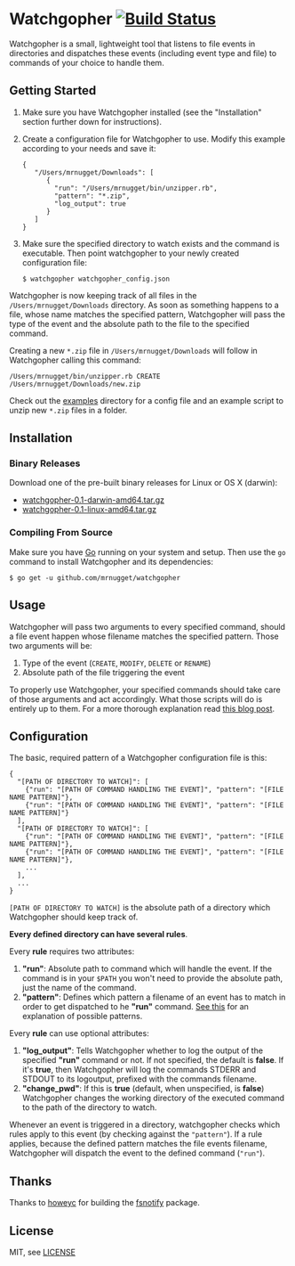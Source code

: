 # Watchgopher [![Build Status](https://travis-ci.org/mrnugget/watchgopher.png)](https://travis-ci.org/mrnugget/watchgopher)

Watchgopher is a small, lightweight tool that listens to file events in
directories and dispatches these events (including event type and file) to
commands of your choice to handle them.

## Getting Started

1. Make sure you have Watchgopher installed (see the "Installation" section
   further down for instructions).

2. Create a configuration file for Watchgopher to use. Modify this example
   according to your needs and save it:

   ```
   {
      "/Users/mrnugget/Downloads": [
         {
           "run": "/Users/mrnugget/bin/unzipper.rb",
           "pattern": "*.zip",
           "log_output": true
         }
      ]
   }
   ```

3. Make sure the specified directory to watch exists and the command is
   executable. Then point watchgopher to your newly created configuration file:
  
    `$ watchgopher watchgopher_config.json`

Watchgopher is now keeping track of all files in the `/Users/mrnugget/Downloads`
directory. As soon as something happens to a file, whose name matches the
specified pattern, Watchgopher will pass the type of the event and the absolute
path to the file to the specified command.

Creating a new `*.zip` file in `/Users/mrnugget/Downloads` will follow in
Watchgopher calling this command: 

  `/Users/mrnugget/bin/unzipper.rb CREATE /Users/mrnugget/Downloads/new.zip`

Check out the [examples](https://github.com/mrnugget/watchgopher/tree/master/examples)
directory for a config file and an example script to unzip new `*.zip` files in
a folder.

## Installation
### Binary Releases

Download one of the pre-built binary releases for Linux or OS X (darwin):

 * [watchgopher-0.1-darwin-amd64.tar.gz](https://s3-us-west-2.amazonaws.com/watchgopher/watchgopher-0.1-darwin-amd64.tar.gz)
 * [watchgopher-0.1-linux-amd64.tar.gz](https://s3-us-west-2.amazonaws.com/watchgopher/watchgopher-0.1-linux-amd64.tar.gz)

### Compiling From Source

Make sure you have [Go](http://golang.org/) running on your system and setup.
Then use the `go` command to install Watchgopher and its dependencies:

  `$ go get -u github.com/mrnugget/watchgopher`

## Usage

Watchgopher will pass two arguments to every specified command, should a file
event happen whose filename matches the specified pattern. Those two arguments
will be:

1. Type of the event (`CREATE`, `MODIFY`, `DELETE` or `RENAME`)
2. Absolute path of the file triggering the event

To properly use Watchgopher, your specified commands should take care of those
arguments and act accordingly. What those scripts will do is entirely up to
them. For a more thorough explanation read [this blog post](http://mrnugget.github.io/blog/2013/04/07/watchgopher/).

## Configuration

The basic, required pattern of a Watchgopher configuration file is this:

```
{
  "[PATH OF DIRECTORY TO WATCH]": [
    {"run": "[PATH OF COMMAND HANDLING THE EVENT]", "pattern": "[FILE NAME PATTERN]"},
    {"run": "[PATH OF COMMAND HANDLING THE EVENT]", "pattern": "[FILE NAME PATTERN]"}
  ],
  "[PATH OF DIRECTORY TO WATCH]": [
    {"run": "[PATH OF COMMAND HANDLING THE EVENT]", "pattern": "[FILE NAME PATTERN]"},
    {"run": "[PATH OF COMMAND HANDLING THE EVENT]", "pattern": "[FILE NAME PATTERN]"},
    ...
  ],
  ...
}
```

`[PATH OF DIRECTORY TO WATCH]` is the absolute path of a directory which
Watchgopher should keep track of.

**Every defined directory can have several rules**.

Every **rule** requires two attributes:

1. **"run"**: Absolute path to command which will handle the event. If the
   command is in your `$PATH` you won't need to provide the absolute path, just
   the name of the command.
2. **"pattern"**: Defines which pattern a filename of an event has to match in
   order to get dispatched to he **"run"** command. [See
   this](http://golang.org/pkg/path/filepath/#Match) for an explanation of possible
   patterns.

Every **rule** can use optional attributes:

1. **"log_output"**: Tells Watchgopher whether to log the output of the
   specified **"run"** command or not. If not specified, the default is
   **false**. If it's **true**, then Watchgopher will log the commands STDERR and
   STDOUT to its logoutput, prefixed with the commands filename.
2. **"change_pwd"**: If this is **true** (default, when unspecified, is **false**)
   Watchgopher changes the working directory of the executed command to the path
   of the directory to watch.

Whenever an event is triggered in a directory, watchgopher checks which rules
apply to this event (by checking against the `"pattern"`). If a rule applies,
because the defined pattern matches the file events filename, Watchgopher will
dispatch the event to the defined command (`"run"`).

## Thanks

Thanks to [howeyc](https://github.com/howeyc) for building the
[fsnotify](https://github.com/howeyc/fsnotify) package.

## License

MIT, see [LICENSE](LICENSE)
